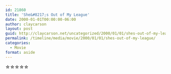 ```yaml
---
id: 21860
title: 'She&#8217;s Out of My League'
date: 2000-01-01T00:00:00-06:00
author: claycarson
layout: post
guid: http://claycarson.net/uncategorized/2000/01/01/shes-out-of-my-league/
permalink: /timeline/media/movie/2000/01/01/shes-out-of-my-league/
categories:
  - Movie
format: aside
---
```

<div class="media-details"></div>

<div class="media-creator"></div>

<div class="media-rating">☆☆☆☆☆</div>